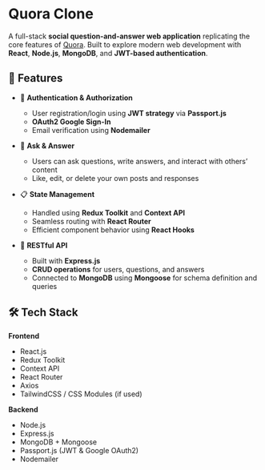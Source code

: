 # Quora Clone 

A full-stack **social question-and-answer web application** replicating the core features of [Quora](https://www.quora.com). Built to explore modern web development with **React**, **Node.js**, **MongoDB**, and **JWT-based authentication**.

## 🚀 Features

- 🔐 **Authentication & Authorization**
  - User registration/login using **JWT strategy** via **Passport.js**
  - **OAuth2 Google Sign-In**
  - Email verification using **Nodemailer**

- 🧵 **Ask & Answer**
  - Users can ask questions, write answers, and interact with others’ content
  - Like, edit, or delete your own posts and responses

- 📋 **State Management**
  - Handled using **Redux Toolkit** and **Context API**
  - Seamless routing with **React Router**
  - Efficient component behavior using **React Hooks**

- 📡 **RESTful API**
  - Built with **Express.js**
  - **CRUD operations** for users, questions, and answers
  - Connected to **MongoDB** using **Mongoose** for schema definition and queries

## 🛠 Tech Stack

**Frontend**
- React.js
- Redux Toolkit
- Context API
- React Router
- Axios
- TailwindCSS / CSS Modules (if used)

**Backend**
- Node.js
- Express.js
- MongoDB + Mongoose
- Passport.js (JWT & Google OAuth2)
- Nodemailer


